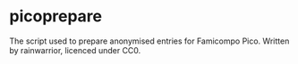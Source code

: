 # picoprepare
The script used to prepare anonymised entries for Famicompo Pico. Written by rainwarrior, licenced under CC0.
